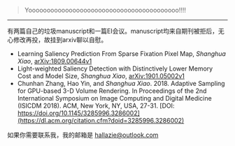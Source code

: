 <!-- > 面对着充满信息和星斗的夜，我第一次向这个世界的动人的冷漠敞开了心扉。我体验到这个世界如此像我，如此友爱，我觉得我过去曾经是幸福的，我现在仍然是幸福的。为了把一切都做得完善，为了使我感到不那么孤独，我还希望处决我的那一天有很多人来观看，希望他们对我报以仇恨的喊叫声。  -->

<!--作为笨鸟后飞的典型，自己曾经尝试过以实体笔记或Typora本地文件持续的对学习内容进行总结，但都无疾而终。希望这个blog能由一种自我鞭策变成一种生活与学习的习惯。-->

<!--Hi，我是肖尚华，一名初级码畜-炼丹学徒，18年硕士毕业于川大计院。-->

> Yooooooooooooooooooooooooooooooooooooooooo!!!!

---

有两篇自己的垃圾manuscript和一篇EI会议。manuscript均来自期刊被拒后，无心修改再投，故挂到arxiv聊以自慰。

* Learning Saliency Prediction From Sparse Fixation Pixel Map, *Shanghua Xiao*, [arXiv:1809.00644v1](https://arxiv.org/abs/1809.00644)
* Light-weighted Saliency Detection with Distinctively Lower Memory Cost and Model Size, *Shanghua Xiao*, [arXiv:1901.05002v1](https://arxiv.org/abs/1901.05002)
* Chunhan Zhang, Hao Yin, and *Shanghua Xiao*. 2018. Adaptive Sampling for GPU-based 3-D Volume Rendering. In Proceedings of the 2nd International Symposium on Image Computing and Digital Medicine (ISICDM 2018). ACM, New York, NY, USA, 27-31. [DOI: https://doi.org/10.1145/3285996.3286002](https://dl.acm.org/citation.cfm?doid=3285996.3286002)

如果你需要联系我，我的邮箱是 hallazie@outlook.com
